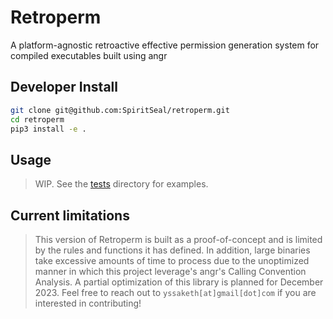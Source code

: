 # Retroperm
A platform-agnostic retroactive effective permission generation system for compiled executables built using angr

## Developer Install
```sh 
git clone git@github.com:SpiritSeal/retroperm.git
cd retroperm
pip3 install -e .
```

## Usage
> WIP. See the [tests](./tests) directory for examples.

## Current limitations
> This version of Retroperm is built as a proof-of-concept and is limited by the rules and functions it has defined.
> In addition, large binaries take excessive amounts of time to process due to the unoptimized manner in which this project leverage's angr's Calling Convention Analysis.
> A partial optimization of this library is planned for December 2023. Feel free to reach out to `yssaketh[at]gmail[dot]com` if you are interested in contributing!
